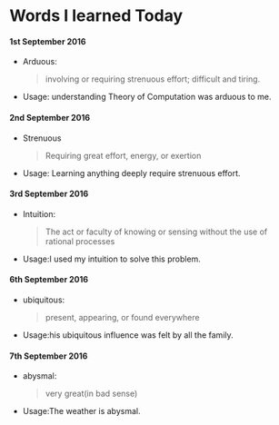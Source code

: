 <!-- $theme: default -->

# Words I learned Today
#### 1st September 2016
+ Arduous:
   >involving or requiring strenuous effort; difficult and tiring.

- Usage: understanding Theory of Computation was arduous to me.
#### 2nd September 2016
+ Strenuous
	>Requiring great effort, energy, or exertion
- Usage: Learning anything deeply require strenuous effort.
#### 3rd September 2016
+ Intuition:
	>The act or faculty of knowing or sensing without the use of rational processes
- Usage:I used my intuition to solve this problem.

#### 6th September 2016
+ ubiquitous:
	>present, appearing, or found everywhere
- Usage:his ubiquitous influence was felt by all the family.

#### 7th September 2016
+ abysmal:
	>very great(in bad sense)
- Usage:The weather is abysmal.

